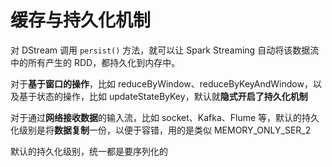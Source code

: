 # 缓存与持久化机制

对 DStream 调用 `persist()` 方法，就可以让 Spark Streaming 自动将该数据流中的所有产生的 RDD，都持久化到内存中。

对于**基于窗口的操作**，比如 reduceByWindow、reduceByKeyAndWindow，以及基于状态的操作，比如 updateStateByKey，默认就**隐式开启了持久化机制**

对于通过**网络接收数据**的输入流，比如 socket、Kafka、Flume 等，默认的持久化级别是将**数据复制**一份，以便于容错，用的是类似 MEMORY_ONLY_SER_2

默认的持久化级别，统一都是要序列化的